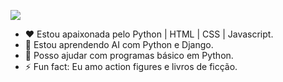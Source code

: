 ![](andressa_lima.png)

<!--
**AndressaLF/AndressaLF** is a ✨ _special_ ✨ repository because its `README.md` (this file) appears on your GitHub profile. -->

- :hearts: Estou apaixonada pelo Python | HTML | CSS | Javascript.
- :book: Estou aprendendo AI com Python e Django.
- 👯 Posso ajudar com programas básico em Python.
- ⚡ Fun fact: Eu amo action figures e livros de ficção.





